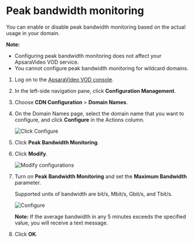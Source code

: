 # Peak bandwidth monitoring

You can enable or disable peak bandwidth monitoring based on the actual usage in your domain.

**Note:**

-   Configuring peak bandwidth monitoring does not affect your ApsaraVideo VOD service.
-   You cannot configure peak bandwidth monitoring for wildcard domains.

1.  Log on to the [ApsaraVideo VOD console](https://vod.console.aliyun.com/).

2.  In the left-side navigation pane, click **Configuration Management**.

3.  Choose **CDN Configuration** \> **Domain Names**.

4.  On the Domain Names page, select the domain name that you want to configure, and click **Configure** in the Actions column.

    ![Click Configure](https://static-aliyun-doc.oss-accelerate.aliyuncs.com/assets/img/en-US/2585068061/p180549.png)

5.  Click **Peak Bandwidth Monitoring**.

6.  Click **Modify**.

    ![Modify configurations](https://static-aliyun-doc.oss-accelerate.aliyuncs.com/assets/img/en-US/1154888061/p181980.png)

7.  Turn on **Peak Bandwidth Monitoring** and set the **Maximum Bandwidth** parameter.

    Supported units of bandwidth are bit/s, Mbit/s, Gbit/s, and Tbit/s.

    ![Configure](https://static-aliyun-doc.oss-accelerate.aliyuncs.com/assets/img/en-US/1154888061/p181981.png)

    **Note:** If the average bandwidth in any 5 minutes exceeds the specified value, you will receive a text message.

8.  Click **OK**.


